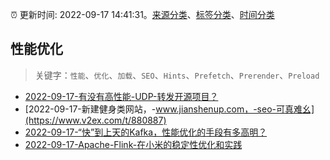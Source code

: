 :alarm_clock: 更新时间: 2022-09-17 14:41:31。[来源分类](../README.md)、[标签分类](../TAGS.md)、[时间分类](../TIMELINE.md)

## 性能优化


> 关键字：`性能`、`优化`、`加载`、`SEO`、`Hints`、`Prefetch`、`Prerender`、`Preload`



- [2022-09-17-有没有高性能-UDP-转发开源项目？](https://www.v2ex.com/t/880899) 
- [2022-09-17-新建健身类网站，-www.jianshenup.com，-seo-可真难幺](https://www.v2ex.com/t/880887) 
- [2022-09-17-“快”到上天的Kafka，性能优化的手段有多高明？](https://toutiao.io/k/qzg161q) 
- [2022-09-17-Apache-Flink-在小米的稳定性优化和实践](https://toutiao.io/k/xj4wsvq) 
